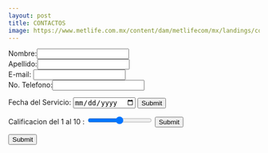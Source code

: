 ```yaml
--- 
layout: post
title: CONTACTOS 
image: https://www.metlife.com.mx/content/dam/metlifecom/mx/landings/coronavirus/call.png" width="500" height="333
--- 
```



<form action="https://formspree.io/f/mgedlkdo" method="post">
Nombre:<input type="text" name="name"><br>
Apellido:<input type="text" name="apellidos"><br>
E-mail: <input type="text" name="email"><br>
No. Telefono:<input type="text" name="no.telefono"><br>

 
 <label for="birthday">Fecha del Servicio:</label>
  <input type="date" id="birthday" name="birthday">
  <input type="submit" value="Submit">
  
  
 
 <label for="vol">Calificacion del 1 al 10 :</label>
  <input type="range" id="vol" name="vol" min="0" max="50">
  <input type="submit" value="Submit">

  
 
<input type="submit">
</form>
